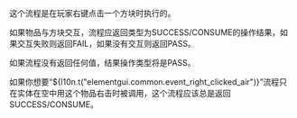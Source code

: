 这个流程是在玩家右键点击一个方块时执行的。

如果物品与方块交互，流程应返回类型为SUCCESS/CONSUME的操作结果，如果交互失败则返回FAIL，如果没有交互则返回PASS。

如果流程没有返回任何值，结果操作类型将是PASS。

如果你想要“${l10n.t("elementgui.common.event_right_clicked_air")}”流程只在实体在空中用这个物品右击时被调用，这个流程应该总是返回SUCCESS/CONSUME。
